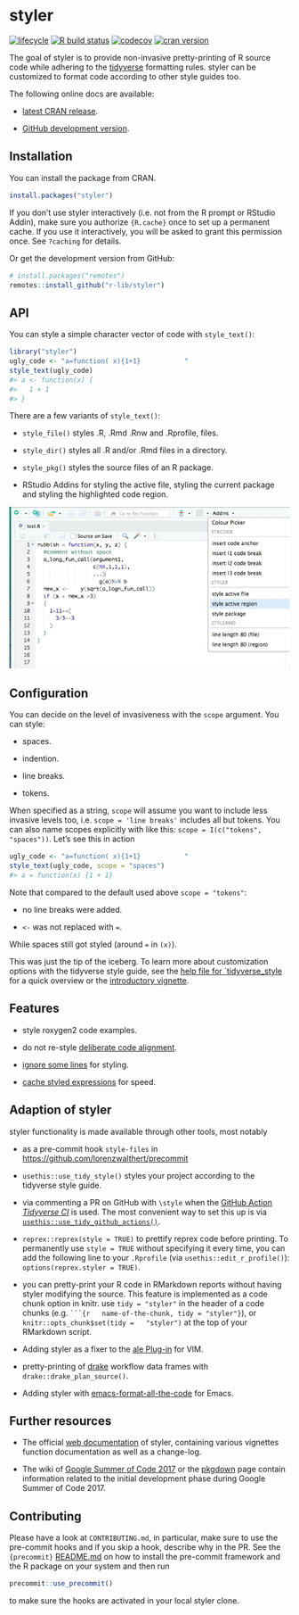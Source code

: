 
<!-- README.md is generated from README.Rmd. Please edit that file -->

# styler

[![lifecycle](https://img.shields.io/badge/lifecycle-stable-brightgreen.svg)](https://www.tidyverse.org/lifecycle/#stable)
[![R build
status](https://github.com/r-lib/styler/workflows/R-CMD-check/badge.svg)](https://github.com/r-lib/styler/actions)
[![codecov](https://codecov.io/gh/r-lib/styler/branch/master/graph/badge.svg)](https://codecov.io/gh/r-lib/styler)
[![cran
version](https://www.r-pkg.org/badges/version/styler)](https://cran.r-project.org/package=styler)

The goal of styler is to provide non-invasive pretty-printing of R
source code while adhering to the
[tidyverse](https://style.tidyverse.org) formatting rules. styler can be
customized to format code according to other style guides too.

The following online docs are available:

-   [latest CRAN release](https://styler.r-lib.org).

-   [GitHub development version](https://styler.r-lib.org/dev).

## Installation

You can install the package from CRAN.

``` r
install.packages("styler")
```

If you don’t use styler interactively (i.e. not from the R prompt or
RStudio Addin), make sure you authorize `{R.cache}` once to set up a
permanent cache. If you use it interactively, you will be asked to grant
this permission once. See `?caching` for details.

Or get the development version from GitHub:

``` r
# install.packages("remotes")
remotes::install_github("r-lib/styler")
```

## API

You can style a simple character vector of code with `style_text()`:

``` r
library("styler")
ugly_code <- "a=function( x){1+1}           "
style_text(ugly_code)
#> a <- function(x) {
#>   1 + 1
#> }
```

There are a few variants of `style_text()`:

-   `style_file()` styles .R, .Rmd .Rnw and .Rprofile, files.

-   `style_dir()` styles all .R and/or .Rmd files in a directory.

-   `style_pkg()` styles the source files of an R package.

-   RStudio Addins for styling the active file, styling the current
    package and styling the highlighted code region.

<img src="https://raw.githubusercontent.com/lorenzwalthert/some_raw_data/master/styler_0.1.gif" width="650px" />

## Configuration

You can decide on the level of invasiveness with the `scope` argument.
You can style:

-   spaces.

-   indention.

-   line breaks.

-   tokens.

When specified as a string, `scope` will assume you want to include less
invasive levels too, i.e. `scope = 'line breaks'` includes all but
tokens. You can also name scopes explicitly with like this:
`scope = I(c("tokens", "spaces"))`. Let’s see this in action

``` r
ugly_code <- "a=function( x){1+1}           "
style_text(ugly_code, scope = "spaces")
#> a = function(x) {1 + 1}
```

Note that compared to the default used above `scope = "tokens"`:

-   no line breaks were added.

-   `<-` was not replaced with `=`.

While spaces still got styled (around `=` in `(x)`).

This was just the tip of the iceberg. To learn more about customization
options with the tidyverse style guide, see the [help file for
\`tidyverse\_style](https://styler.r-lib.org/reference/tidyverse_style.html)
for a quick overview or the [introductory
vignette](https://styler.r-lib.org/articles/introducing_styler.html).

## Features

-   style roxygen2 code examples.

-   do not re-style [deliberate code
    alignment](https://styler.r-lib.org/articles/detect-alignment.html).

-   [ignore some
    lines](https://styler.r-lib.org/dev/reference/stylerignore.html) for
    styling.

-   [cache styled
    expressions](https://styler.r-lib.org/dev/reference/caching.html)
    for speed.

## Adaption of styler

styler functionality is made available through other tools, most notably

-   as a pre-commit hook `style-files` in
    <https://github.com/lorenzwalthert/precommit>

-   `usethis::use_tidy_style()` styles your project according to the
    tidyverse style guide.

-   via commenting a PR on GitHub with `\style` when the [GitHub
    Action](https://github.com/features/actions) [*Tidyverse
    CI*](https://github.com/r-lib/actions/tree/master/examples#tidyverse-ci-workflow)
    is used. The most convenient way to set this up is via
    [`usethis::use_tidy_github_actions()`](https://usethis.r-lib.org/reference/tidyverse.html).

-   `reprex::reprex(style = TRUE)` to prettify reprex code before
    printing. To permanently use `style = TRUE` without specifying it
    every time, you can add the following line to your `.Rprofile` (via
    `usethis::edit_r_profile()`): `options(reprex.styler = TRUE)`.

-   you can pretty-print your R code in RMarkdown reports without having
    styler modifying the source. This feature is implemented as a code
    chunk option in knitr. use `tidy = "styler"` in the header of a code
    chunks (e.g. ```` ```{r   name-of-the-chunk, tidy = "styler"} ````),
    or `knitr::opts_chunk$set(tidy =   "styler")` at the top of your
    RMarkdown script.

-   Adding styler as a fixer to the [ale
    Plug-in](https://github.com/w0rp/ale/pull/2401#issuecomment-485942966)
    for VIM.

-   pretty-printing of [drake](https://github.com/ropensci/drake)
    workflow data frames with `drake::drake_plan_source()`.

-   Adding styler with
    [emacs-format-all-the-code](https://github.com/lassik/emacs-format-all-the-code)
    for Emacs.

## Further resources

-   The official [web documentation](https://styler.r-lib.org/) of
    styler, containing various vignettes function documentation as well
    as a change-log.

-   The wiki of [Google Summer of Code
    2017](https://github.com/rstats-gsoc/gsoc2017/wiki/Noninvasive-source-code-formatting)
    or the [pkgdown](https://r-lib.github.io/styler/) page contain
    information related to the initial development phase during Google
    Summer of Code 2017.

## Contributing

Please have a look at `CONTRIBUTING.md`, in particular, make sure to use
the pre-commit hooks and if you skip a hook, describe why in the PR. See
the `{precommit}`
[README.md](https://github.com/lorenzwalthert/precommit) on how to
install the pre-commit framework and the R package on your system and
then run

``` r
precommit::use_precommit()
```

to make sure the hooks are activated in your local styler clone.
